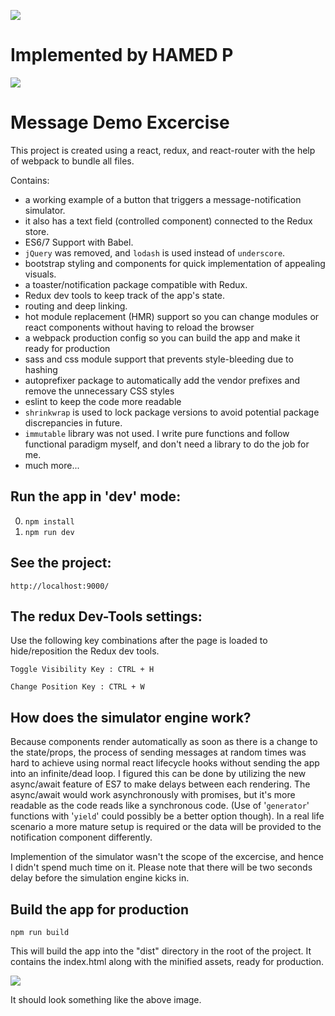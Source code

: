 ![](http://jpsierens.com/wp-content/uploads/2016/06/react-eco-wp.gif)

# Implemented by HAMED P

![](https://preview.ibb.co/gPidE5/Screen_Shot_2017_08_19_at_7_09_42_PM.png)

# Message Demo Excercise
This project is created using a react, redux, and react-router with the help of webpack to bundle all files.

Contains:

* a working example of a button that triggers a message-notification simulator.
* it also has a text field (controlled component) connected to the Redux store.
* ES6/7 Support with Babel.
* ```jQuery``` was removed, and ```lodash``` is used instead of ```underscore```.
* bootstrap styling and components for quick implementation of appealing visuals.
* a toaster/notification package compatible with Redux.
* Redux dev tools to keep track of the app's state.
* routing and deep linking.
* hot module replacement (HMR) support so you can change modules or react components without having to reload the browser
* a webpack production config so you can build the app and make it ready for production
* sass and css module support that prevents style-bleeding due to hashing
* autoprefixer package to automatically add the vendor prefixes and remove the unnecessary CSS styles
* eslint to keep the code more readable
* ```shrinkwrap``` is used to lock package versions to avoid potential package discrepancies in future.
* ```immutable``` library was not used. I write pure functions and follow functional paradigm myself, and don't need a library to do the job for me.
* much more...



## Run the app in 'dev' mode:

0. ```npm install```
0. ```npm run dev```


## See the project:

``` http://localhost:9000/  ```


## The redux Dev-Tools settings:
Use the following key combinations after the page is loaded to hide/reposition the Redux dev tools.

```Toggle Visibility Key : CTRL + H```

```Change Position Key : CTRL + W```

## How does the simulator engine work?

Because components render automatically as soon as there is a change to the state/props, the process of sending messages at random times was hard to achieve using normal react lifecycle hooks without sending the app into an infinite/dead loop. I figured this can be done by utilizing the new async/await feature of ES7 to make delays between each rendering. The async/await would work asynchronously with promises, but it's more readable as the code reads like a synchronous code. (Use of '```generator```' functions with '```yield```' could possibly be a better option though). In a real life scenario a more mature setup is required or the data will be provided to the notification component differently.

Implemention of the simulator wasn't the scope of the excercise, and hence I didn't spend much time on it. Please note that there will be two seconds delay before the simulation engine kicks in.

## Build the app for production
```npm run build```

This will build the app into the "dist" directory in the root of the project. It contains the index.html along with the minified assets, ready for production.

![](http://i.imgur.com/uUg2A3S.png)

It should look something like the above image.
